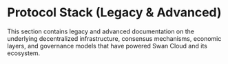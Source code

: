 # Protocol Stack (Legacy & Advanced)

This section contains legacy and advanced documentation on the underlying decentralized infrastructure, consensus mechanisms, economic layers, and governance models that have powered Swan Cloud and its ecosystem. 